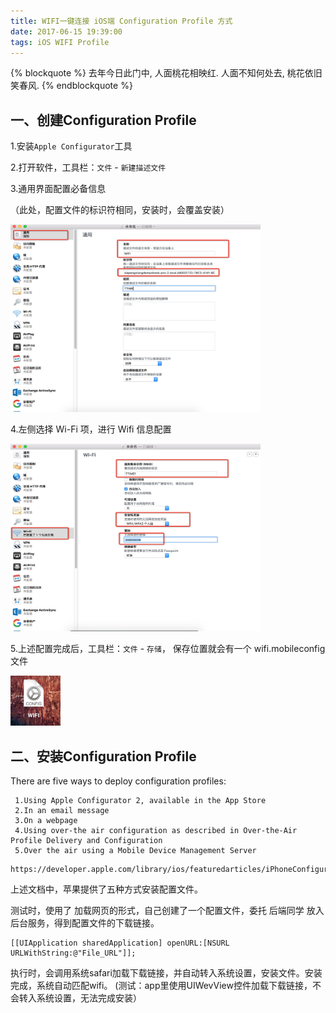 ```yaml
---
title: WIFI一键连接 iOS端 Configuration Profile 方式
date: 2017-06-15 19:39:00
tags: iOS WIFI Profile
---
```


{% blockquote %}
去年今日此门中,
人面桃花相映红.
人面不知何处去,
桃花依旧笑春风.
{% endblockquote %}

## 一、创建Configuration Profile

1.安装`Apple Configurator`工具

2.打开软件，工具栏：`文件` - `新建描述文件`

3.通用界面配置必备信息

（此处，配置文件的标识符相同，安装时，会覆盖安装）

<img src="https://github.com/MoWangChen/Blog/raw/master/ScreenShot/wifi1.png" height="300" width="400" />

4.左侧选择 Wi-Fi 项，进行 Wifi 信息配置

<img src="https://github.com/MoWangChen/Blog/raw/master/ScreenShot/wifi2.png" height="300" width="400" />

5.上述配置完成后，工具栏：`文件` - `存储`， 保存位置就会有一个 wifi.mobileconfig 文件

<img src="https://github.com/MoWangChen/Blog/raw/master/ScreenShot/wifi3.png" height="80" width="80" />

## 二、安装Configuration Profile
           
There are five ways to deploy configuration profiles:
```
 1.Using Apple Configurator 2, available in the App Store
 2.In an email message
 3.On a webpage
 4.Using over-the air configuration as described in Over-the-Air Profile Delivery and Configuration
 5.Over the air using a Mobile Device Management Server
```
```
https://developer.apple.com/library/ios/featuredarticles/iPhoneConfigurationProfileRef/Introduction/Introduction.html
```
     
上述文档中，苹果提供了五种方式安装配置文件。
	
测试时，使用了 加载网页的形式，自己创建了一个配置文件，委托 后端同学 放入后台服务，得到配置文件的下载链接。

   ```    
   [[UIApplication sharedApplication] openURL:[NSURL URLWithString:@"File_URL"]];
   ```

执行时，会调用系统safari加载下载链接，并自动转入系统设置，安装文件。安装完成，系统自动匹配wifi。
(测试：app里使用UIWevView控件加载下载链接，不会转入系统设置，无法完成安装）


